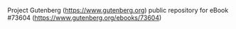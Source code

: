 Project Gutenberg (https://www.gutenberg.org) public repository for eBook #73604 (https://www.gutenberg.org/ebooks/73604)
